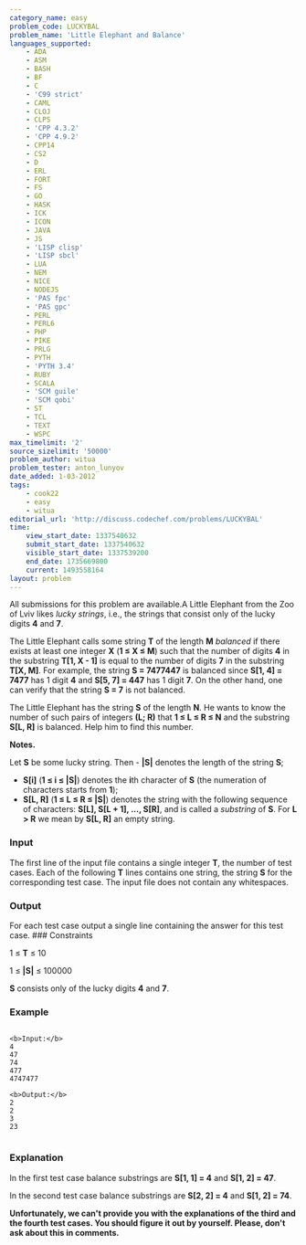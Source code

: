 ```yaml
---
category_name: easy
problem_code: LUCKYBAL
problem_name: 'Little Elephant and Balance'
languages_supported:
    - ADA
    - ASM
    - BASH
    - BF
    - C
    - 'C99 strict'
    - CAML
    - CLOJ
    - CLPS
    - 'CPP 4.3.2'
    - 'CPP 4.9.2'
    - CPP14
    - CS2
    - D
    - ERL
    - FORT
    - FS
    - GO
    - HASK
    - ICK
    - ICON
    - JAVA
    - JS
    - 'LISP clisp'
    - 'LISP sbcl'
    - LUA
    - NEM
    - NICE
    - NODEJS
    - 'PAS fpc'
    - 'PAS gpc'
    - PERL
    - PERL6
    - PHP
    - PIKE
    - PRLG
    - PYTH
    - 'PYTH 3.4'
    - RUBY
    - SCALA
    - 'SCM guile'
    - 'SCM qobi'
    - ST
    - TCL
    - TEXT
    - WSPC
max_timelimit: '2'
source_sizelimit: '50000'
problem_author: witua
problem_tester: anton_lunyov
date_added: 1-03-2012
tags:
    - cook22
    - easy
    - witua
editorial_url: 'http://discuss.codechef.com/problems/LUCKYBAL'
time:
    view_start_date: 1337540632
    submit_start_date: 1337540632
    visible_start_date: 1337539200
    end_date: 1735669800
    current: 1493558164
layout: problem
---
```

All submissions for this problem are available.A Little Elephant from the Zoo of Lviv likes _lucky strings_, i.e., the strings that consist only of the lucky digits **4** and **7**.

The Little Elephant calls some string **T** of the length **M** _balanced_ if there exists at least one integer **X** (**1 ≤ X ≤ M**) such that the number of digits **4** in the substring **T\[1, X - 1\]** is equal to the number of digits **7** in the substring **T\[X, M\]**. For example, the string **S = 7477447** is balanced since **S\[1, 4\] = 7477** has 1 digit **4** and **S\[5, 7\] = 447** has 1 digit **7**. On the other hand, one can verify that the string **S = 7** is not balanced.

 The Little Elephant has the string **S** of the length **N**. He wants to know the number of such pairs of integers **(L; R)** that **1 ≤ L ≤ R ≤ N** and the substring **S\[L, R\]**  is balanced. Help him to find this number.

**Notes.**

Let **S** be some lucky string. Then - **|S|** denotes the length of the string **S**;
- **S\[i\]** (**1 ≤ i ≤ |S|**) denotes the **i**th character of **S** (the numeration of characters starts from **1**);
- **S\[L, R\]** (**1 ≤ L ≤ R ≤ |S|**) denotes the string with the following sequence of characters: **S\[L\], S\[L + 1\], ..., S\[R\]**, and is called a _substring_ of **S**. For **L > R** we mean by **S\[L, R\]** an empty string.

### Input

The first line of the input file contains a single integer **T**, the number of test cases. Each of the following **T** lines contains one string, the string **S** for the corresponding test case. The input file does not contain any whitespaces.

### Output

For each test case output a single line containing the answer for this test case. ### Constraints

 1 ≤ **T** ≤ 10

 1 ≤ **|S|** ≤ 100000

 **S** consists only of the lucky digits **4** and **7**.

### Example

```

<b>Input:</b>
4
47
74
477
4747477

<b>Output:</b>
2
2
3
23


```
### Explanation

In the first test case balance substrings are **S\[1, 1\] = 4** and **S\[1, 2\] = 47**.

In the second test case balance substrings are **S\[2, 2\] = 4** and **S\[1, 2\] = 74**.

**Unfortunately, we can't provide you with the explanations of the third and the fourth test cases. You should figure it out by yourself. Please, don't ask about this in comments.**